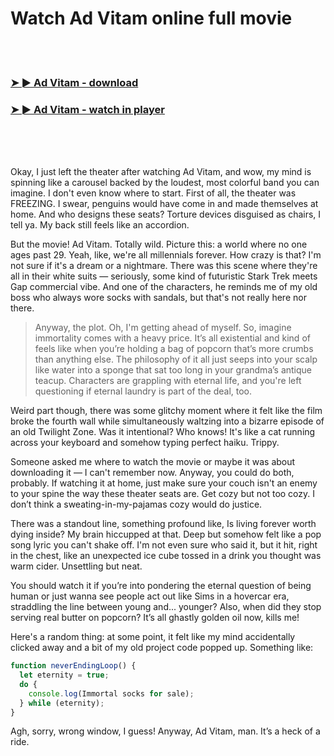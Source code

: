 <h1>Watch Ad Vitam online full movie</h1>


<br><br>

<h3><a href="https://Gregorys-riddgohydme1972.github.io/rlxubahzme/">➤ ► Ad Vitam - download</a></h3> 
<h3><a href="https://Gregorys-riddgohydme1972.github.io/rlxubahzme/">➤ ► Ad Vitam - watch in player</a></h3>


<br><br><br>


Okay, I just left the theater after watching Ad Vitam, and wow, my mind is spinning like a carousel backed by the loudest, most colorful band you can imagine. I don't even know where to start. First of all, the theater was FREEZING. I swear, penguins would have come in and made themselves at home. And who designs these seats? Torture devices disguised as chairs, I tell ya. My back still feels like an accordion.

But the movie! Ad Vitam. Totally wild. Picture this: a world where no one ages past 29. Yeah, like, we're all millennials forever. How crazy is that? I'm not sure if it's a dream or a nightmare. There was this scene where they're all in their white suits — seriously, some kind of futuristic Stark Trek meets Gap commercial vibe. And one of the characters, he reminds me of my old boss who always wore socks with sandals, but that's not really here nor there.

> Anyway, the plot. Oh, I'm getting ahead of myself. So, imagine immortality comes with a heavy price. It’s all existential and kind of feels like when you’re holding a bag of popcorn that’s more crumbs than anything else. The philosophy of it all just seeps into your scalp like water into a sponge that sat too long in your grandma’s antique teacup. Characters are grappling with eternal life, and you're left questioning if eternal laundry is part of the deal, too.

Weird part though, there was some glitchy moment where it felt like the film broke the fourth wall while simultaneously waltzing into a bizarre episode of an old Twilight Zone. Was it intentional? Who knows! It's like a cat running across your keyboard and somehow typing perfect haiku. Trippy.

Someone asked me where to watch the movie or maybe it was about downloading it — I can't remember now. Anyway, you could do both, probably. If watching it at home, just make sure your couch isn't an enemy to your spine the way these theater seats are. Get cozy but not too cozy. I don’t think a sweating-in-my-pajamas cozy would do justice.

There was a standout line, something profound like, Is living forever worth dying inside? My brain hiccupped at that. Deep but somehow felt like a pop song lyric you can't shake off. I'm not even sure who said it, but it hit, right in the chest, like an unexpected ice cube tossed in a drink you thought was warm cider. Unsettling but neat.

You should watch it if you’re into pondering the eternal question of being human or just wanna see people act out like Sims in a hovercar era, straddling the line between young and... younger? Also, when did they stop serving real butter on popcorn? It’s all ghastly golden oil now, kills me!

Here's a random thing: at some point, it felt like my mind accidentally clicked away and a bit of my old project code popped up. Something like:

```javascript
function neverEndingLoop() {
  let eternity = true;
  do {
    console.log(Immortal socks for sale);
  } while (eternity);
}
```

Agh, sorry, wrong window, I guess! Anyway, Ad Vitam, man. It’s a heck of a ride.
